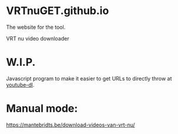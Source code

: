 # VRTnuGET.github.io
The website for the tool.

VRT nu video downloader

# W.I.P.

Javascript program to make it easier to get URLs to directly throw at [youtube-dl](https://youtube-dl.org/).

# Manual mode:
https://mantebridts.be/download-videos-van-vrt-nu/
